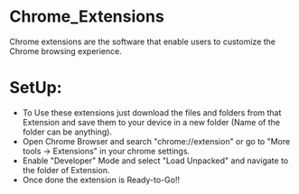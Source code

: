 # Chrome_Extensions
Chrome extensions are the software that enable users to customize the Chrome browsing experience.

# SetUp:
* To Use these extensions just download the files and folders from that Extension and save them to your device in a new folder (Name of the folder can be anything).
* Open Chrome Browser and search "chrome://extension" or go to "More tools -> Extensions" in your chrome settings.
* Enable "Developer" Mode and select "Load Unpacked" and navigate to the folder of Extension.
* Once done the extension is Ready-to-Go!!
